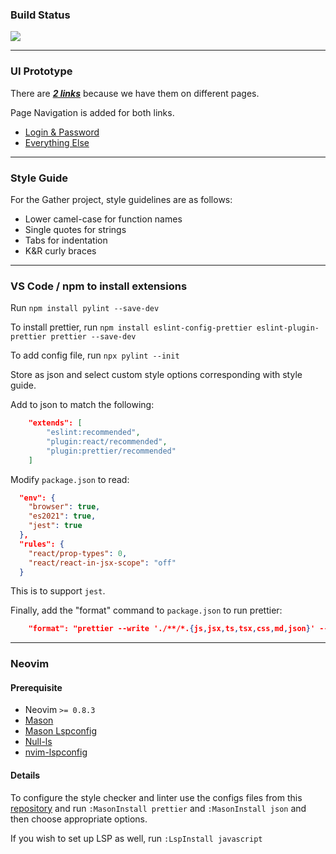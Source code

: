 ### Build Status
![](https://github.com/anthony-yeo/307-Gather/actions/workflows/node.js.yml/badge.svg)
____

### UI Prototype
There are <ins>_**2 links**_</ins> because we have them on different pages.

Page Navigation is added for both links.

- [Login & Password](https://www.figma.com/file/A0BfmaQVH5doZ4Mg8GJMs4/Login-Screen?node-id=0%3A1&t=KfKAlqUsiZcyPFp8-1)
- [Everything Else](https://www.figma.com/file/A0BfmaQVH5doZ4Mg8GJMs4/Login-Screen?node-id=21%3A2&t=KfKAlqUsiZcyPFp8-1)
___

### Style Guide

For the Gather project, style guidelines are as follows:
  - Lower camel-case for function names
  - Single quotes for strings
  - Tabs for indentation
  - K&R curly braces
 
 _________
### VS Code / npm to install extensions

Run 
`npm install pylint --save-dev`

To install prettier, run 
`npm install eslint-config-prettier eslint-plugin-prettier prettier --save-dev`

To add config file, run 
`npx pylint --init`

Store as json and select custom style options corresponding with style guide.

Add to json to match the following:
```json
    "extends": [
        "eslint:recommended",
        "plugin:react/recommended",
        "plugin:prettier/recommended"
    ]
```
Modify `package.json` to read:
```json
  "env": {
    "browser": true,
    "es2021": true,
    "jest": true
  },
  "rules": {
    "react/prop-types": 0,
    "react/react-in-jsx-scope": "off"
  }
```
This is to support `jest`.

Finally, add the "format" command to `package.json` to run prettier:
```json
    "format": "prettier --write './**/*.{js,jsx,ts,tsx,css,md,json}' --config ./.prettierrc"
```
_______
### Neovim

#### Prerequisite
- Neovim `>= 0.8.3`
- [Mason](https://github.com/williamboman/mason.nvim)
- [Mason Lspconfig](https://github.com/williamboman/mason-lspconfig.nvim)
- [Null-ls](https://github.com/jose-elias-alvarez/null-ls.nvim)
- [nvim-lspconfig](https://github.com/neovim/nvim-lspconfig)

#### Details

To configure the style checker and linter use the configs files from this [repository](https://github.com/anarchaworld/dotfiles/tree/main/.config/nvim)
and run `:MasonInstall prettier` and `:MasonInstall json` and then choose appropriate options.

If you wish to set up LSP as well, run `:LspInstall javascript`
